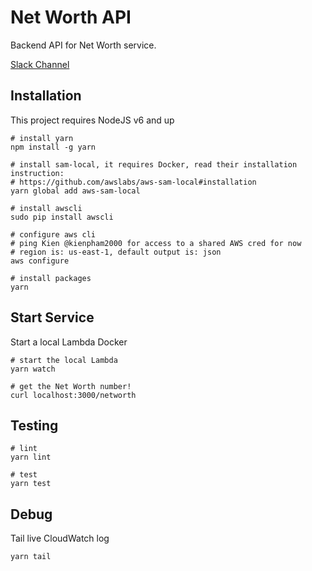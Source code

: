# Net Worth API

Backend API for Net Worth service.

[Slack Channel](https://join.slack.com/t/nnetworth/shared_invite/enQtMjQxNjU3NDQ2NzA0LTc2NzUwZmMzODQ5MjQzYTY0OGFiMjQ4YTYzYjJiMWE0Nzk3NWE2NjUyNzU1NTMyZTdhYTJiNjMwN2YyMjM3Mjg)

## Installation
This project requires NodeJS v6 and up

```shell
# install yarn
npm install -g yarn

# install sam-local, it requires Docker, read their installation instruction:
# https://github.com/awslabs/aws-sam-local#installation
yarn global add aws-sam-local

# install awscli
sudo pip install awscli

# configure aws cli
# ping Kien @kienpham2000 for access to a shared AWS cred for now
# region is: us-east-1, default output is: json
aws configure

# install packages
yarn
```

## Start Service

Start a local Lambda Docker

```shell
# start the local Lambda
yarn watch

# get the Net Worth number!
curl localhost:3000/networth
```

## Testing

```shell
# lint
yarn lint

# test
yarn test
```

## Debug

Tail live CloudWatch log

```shell
yarn tail
```
